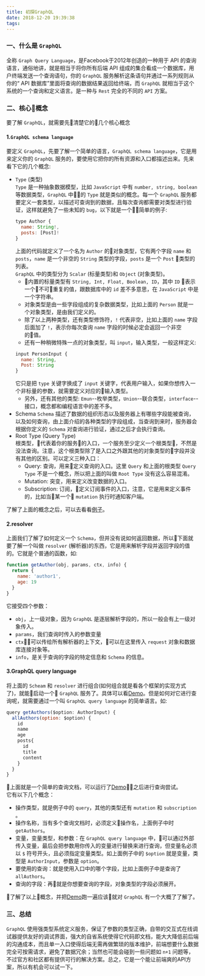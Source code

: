 ```yaml
---
title: 初探GraphQL
date: 2018-12-20 19:39:38
tags:
---
```

### 一、什么是 `GraphQL`
全称 `Graph Query Language`，是Facebook于2012年创造的一种用于 API 的查询语言，通俗地讲，就是相当于将你所有后端 API 组成的集合看成一个数据库，用户终端发送一个查询语句，你的 `GraphQL` 服务解析这条语句并通过一系列规则从你的“ API 数据库”里面将查询的数据结果返回给终端，而 `GraphQL` 就相当于这个系统的一个查询和定义语言。是一种与 `Rest` 完全的不同的 `API` 方案。
<!--more-->

### 二、核心概念
要了解 `GraphQL`，就需要先清楚它的几个核心概念
#### 1.`GraphQL schema language`
要定义 `GraphQL`，先要了解一个简单的语言，`GraphQL schema language`，它是用来定义你的 `GraphQL` 服务的，要使用它把你的所有资源和入口都描述出来。先来看下它的几个概念:
* `Type` (类型)   
  `Type` 是一种抽象数据模型，比如 `JavaScript` 中有 `number, string, boolean` 等数据类型，`GraphQL` 中的 `Type` 就是类似的概念。每一个 `GraphQL` 服务都要定义一套类型，以描述可查询到的数据，且每次查询都需要对类型进行验证，这样就避免了一些未知的 `bug`，以下就是一个简单的例子:
  ```javascript
  type Author {
    name: String!,
    posts: [Post]!
  }
  ```
  上面的代码就定义了一个名为 `Author` 的对象类型，它有两个字段 `name` 和 `posts`，`name` 是一个非空的 `String` 类型的字段，`posts` 是一个 `Post` 类型的列表。  
  `GraphQL` 中的类型分为 `Scalar` (标量类型)和  `Object` (对象类型)。
  * 内置的标量类型有 `String, Int, Float, Boolean, ID`，其中 `ID` 表示一个不可重复的值，跟数据库中的 `id` 差不多意思，在 `JavaScript` 中是一个字符串。
  * 对象类型是由一些字段组成的复杂数据类型，比如上面的 `Person` 就是一个对象类型，是由我们定义的。
  * 除了以上两种类型，还有类型修饰符，`!` 代表非空，比如上面的 `name` 字段后面加了 `!`，表示你每次查询 `name` 字段的时候必定会返回一个非空的值。
  *  还有一种稍微特殊一点的对象类型，叫 `input`，输入类型，一般这样定义:
    ```javascript
    input PersonInput {
      name: String,
      Post: String
    }
    ```
    它只是把 `type` 关键字换成了 `input` 关键字，代表用户输入，如果你想传入一个非标量的参数，就需要定义对应的输入类型。
  * 另外，还有其他的类型: `Emun`--枚举类型，`Union`--联合类型，`interface`--接口，概念都和编程语言中的差不多。
* Schema
  `Schema` 描述了数据的组织形态以及服务器上有哪些字段能被查询，以及如何查询，由上面介绍的各种类型的字段组成，当查询到来时，服务器会根据你定义的 `Schema` 对查询进行验证，通过之后才会执行查询。
* Root Type (Query Type)  
  根类型，代表着你的服务的入口，一个服务至少定义一个根类型，不然是没法查询。注意，这个根类型除了是入口之外跟其他的对象类型的字段并没有其他的区别。可以定义三种入口：
  * Query: 查询，用来定义查询的入口。这里 `Query` 和上面的根类型 `Query Type` 不是一个概念，所以把上面的叫做 `Root Type` 没有这么容易混淆。
  * Mutation: 突变，用来定义改变数据的入口。
  * Subscription: 订阅，定义订阅事件的入口，注意，它是用来定义事件的，比如当某一个 `mutation` 执行时通知客户端。
  
了解了上面的概念之后，可以去看看[例子](https://github.com/lixpng/graphql-demo/blob/master/src/schema.js)。

#### 2.resolver  
上面我们了解了如何定义一个 `Schema`，但并没有说如何返回数据，所以下面就要了解一个叫做 `resolver` (解析器)的东西，它是用来解析字段并返回字段的值的。它就是个普通的函数，如:
```javascript
function getAuthor(obj, params, ctx, info) {
  return {
    name: 'author1',
    age: 19
  }
}
```
它接受四个参数：
* `obj`，上一级对象，因为 `GraphQL` 是逐层解析字段的，所以一般会有上一级对象传入。
* `params`，我们查询时传入的参数变量
* `ctx`，可以传给所有解析器的上下文，可以在这里传入 `request` 对象和数据库连接对象等。
* `info`，是关于查询的字段的特定信息和 `Schema` 的信息。

#### 3.GraphQL query language
将上面的 `Scheam` 和 `resolver` 进行组合(如何组合就是看各个框架的实现方式了)，就能启动一个 `GraphQL` 服务了。具体可以看[Demo](https://github.com/lixpng/graphql-demo)。但是如何对它进行查询呢，就需要通过一个叫 `GraphQL query language` 的简单语言。如:
```javascript
query getAuthors($option: AuthorInput) {
  allAuthors(option: $option) {
    id
    name
    age
    posts{
      id
      title
      content
    }
  }
}
```
上面就是一个简单的查询文档，可以运行了[Demo](https://github.com/lixpng/graphql-demo)之后进行查询尝试。  
它有以下几个概念：  
* 操作类型，就是例子中的 `query`，其他的类型还有 `mutation` 和 `subscription` 。
* 操作名称，当有多个查询文档时，必须定义操作名，上面例子中时 `getAuthors`。
* 变量，变量类型，和参数：在 `GraphQL query language` 中，可以通过外部传入变量，最后会把参数用你传入的变量进行替换来进行查询，但变量名必须以 `$` 符号开头，且必须指定变量类型。如上面例子中的 `$option` 就是变量，类型是 `AuthorInput`，参数是 `option`。
* 要使用的查询：就是使用入口中的哪个字段，比如上面例子中是查询了 `allAuthors`。
* 查询的字段：再就是你想要查询的字段，对象类型的字段必须展开。  
  
了解了以上概念，并把[Demo](https://github.com/lixpng/graphql-demo)跑一遍应该就对 `GraphQL` 有一个大概了了解了。

### 三、总结
`GraphQL` 使用强类型系统定义服务，保证了参数的类型正确，自带的交互式在线调试器提供友好的调试界面，强大的自省系统使得它代码即文档，能大大降低前后端的沟通成本，而且单一入口使得后端无需再做繁琐的版本维护，前端想要什么数据完全可按需请求，避免了数据冗余；当然也可能会碰到一些问题如 `n+1` 问题等，不过官方和社区都有提供可行的解决方案。总之，它是一个能让前端爽的API方案，所以有机会可以试一下。